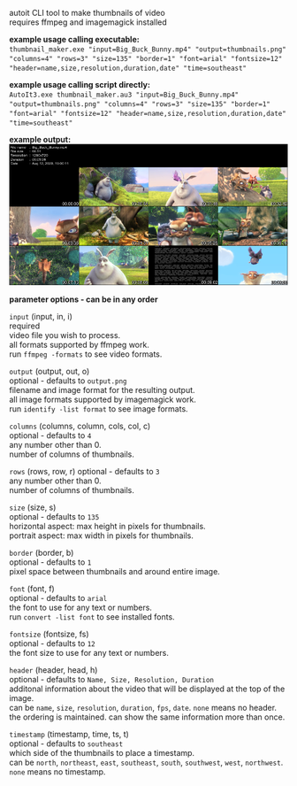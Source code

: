 autoit CLI tool to make thumbnails of video  
requires ffmpeg and imagemagick installed  
  
  
**example usage calling executable:**    
`thumbnail_maker.exe "input=Big_Buck_Bunny.mp4" "output=thumbnails.png" "columns=4" "rows=3" "size=135" "border=1" "font=arial" "fontsize=12" "header=name,size,resolution,duration,date" "time=southeast"`  

**example usage calling script directly:**    
`AutoIt3.exe thumbnail_maker.au3 "input=Big_Buck_Bunny.mp4" "output=thumbnails.png" "columns=4" "rows=3" "size=135" "border=1" "font=arial" "fontsize=12" "header=name,size,resolution,duration,date" "time=southeast"`  
  
**example output:**  
![output result](https://raw.githubusercontent.com/lllllll-llll-llllll/video_thumbnail_maker/master/examples/thumbnails.png)  
  
**parameter options - can be in any order**  
  
`input` (input, in, i)  
required  
video file you wish to process.  
all formats supported by ffmpeg work.  
run `ffmpeg -formats` to see video formats.  
  
`output` (output, out, o)  
optional - defaults to `output.png`  
filename and image format for the resulting output.  
all image formats supported by imagemagick work.  
run `identify -list format` to see image formats.  
  
`columns` (columns, column, cols, col, c)  
optional - defaults to `4`  
any number other than 0.  
number of columns of thumbnails.  
  
`rows` (rows, row, r) 
optional - defaults to `3`  
any number other than 0.  
number of columns of thumbnails.  
  
`size` (size, s)  
optional - defaults to `135`  
horizontal aspect: max height in pixels for thumbnails.  
portrait aspect: max width in pixels for thumbnails.  
  
`border` (border, b)  
optional - defaults to `1`  
pixel space between thumbnails and around entire image.  
  
`font` (font, f)  
optional - defaults to `arial`  
the font to use for any text or numbers.  
run `convert -list font` to see installed fonts.  
  
`fontsize` (fontsize, fs)  
optional - defaults to `12`  
the font size to use for any text or numbers.  
  
`header` (header, head, h)  
optional - defaults to `Name, Size, Resolution, Duration`  
additonal information about the video that will be displayed at the top of the image.  
can be `name`, `size`, `resolution`, `duration`, `fps`, `date`. `none` means no header.  
the ordering is maintained. can show the same information more than once.  
  
`timestamp` (timestamp, time, ts, t)  
optional - defaults to `southeast`  
which side of the thumbnails to place a timestamp.  
can be `north`, `northeast`, `east`, `southeast`, `south`, `southwest`, `west`, `northwest`. `none` means no timestamp.  
